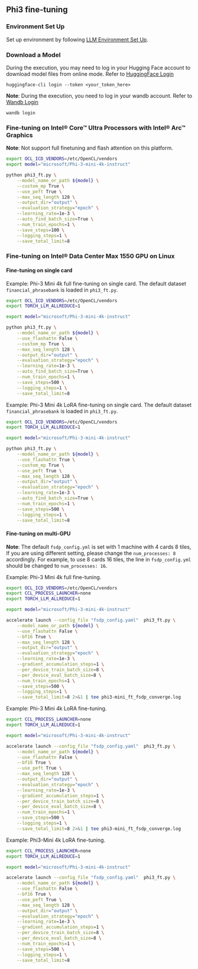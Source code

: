 ## Phi3 fine-tuning

### Environment Set Up
Set up environment by following [LLM Environment Set Up](../../README.md).

### Download a Model
During the execution, you may need to log in your Hugging Face account to download model files from online mode. Refer to [HuggingFace Login](https://huggingface.co/docs/huggingface_hub/quick-start#login)

```
huggingface-cli login --token <your_token_here>
```

**Note**: During the execution, you need to log in your wandb account. Refer to [Wandb Login](https://docs.wandb.ai/ref/cli/wandb-login)
```
wandb login
```


### Fine-tuning on Intel® Core™ Ultra Processors with Intel® Arc™ Graphics 

**Note**: Not support full finetuning and flash attention on this platform.

```bash
export OCL_ICD_VENDORS=/etc/OpenCL/vendors
export model="microsoft/Phi-3-mini-4k-instruct"

python phi3_ft.py \
    --model_name_or_path ${model} \
    --custom_mp True \
    --use_peft True \
    --max_seq_length 128 \
    --output_dir="output" \
    --evaluation_strategy="epoch" \
    --learning_rate=1e-3 \
    --auto_find_batch_size=True \
    --num_train_epochs=1 \
    --save_steps=100 \
    --logging_steps=1 \
    --save_total_limit=8 
```


### Fine-tuning on Intel® Data Center Max 1550 GPU on Linux

#### Fine-tuning on single card

Example: Phi-3 Mini 4k full fine-tuning on single card. The default dataset `financial_phrasebank` is loaded in `phi3_ft.py`.

```bash
export OCL_ICD_VENDORS=/etc/OpenCL/vendors
export TORCH_LLM_ALLREDUCE=1

export model="microsoft/Phi-3-mini-4k-instruct"

python phi3_ft.py \
    --model_name_or_path ${model} \
    --use_flashattn False \
    --custom_mp True \
    --max_seq_length 128 \
    --output_dir="output" \
    --evaluation_strategy="epoch" \
    --learning_rate=1e-3 \
    --auto_find_batch_size=True \
    --num_train_epochs=1 \
    --save_steps=500 \
    --logging_steps=1 \
    --save_total_limit=8
```


Example: Phi-3 Mini 4k LoRA fine-tuning on single card. The default dataset `financial_phrasebank` is loaded in `phi3_ft.py`.

```bash
export OCL_ICD_VENDORS=/etc/OpenCL/vendors
export TORCH_LLM_ALLREDUCE=1

export model="microsoft/Phi-3-mini-4k-instruct"

python phi3_ft.py \
    --model_name_or_path ${model} \
    --use_flashattn True \
    --custom_mp True \
    --use_peft True \
    --max_seq_length 128 \
    --output_dir="output" \
    --evaluation_strategy="epoch" \
    --learning_rate=1e-3 \
    --auto_find_batch_size=True \
    --num_train_epochs=1 \
    --save_steps=500 \
    --logging_steps=1 \
    --save_total_limit=8
```

#### Fine-tuning on multi-GPU

**Note**:
The default `fsdp_config.yml` is set with 1 machine with 4 cards 8 tiles, If you are using different setting, please change the `num_processes: 8` accordingly. For example, to use 8 cards 16 tiles, the line in `fsdp_config.yml` should be changed to `num_processes: 16`.


Example: Phi-3 Mini 4k full fine-tuning.


```bash
export OCL_ICD_VENDORS=/etc/OpenCL/vendors
export CCL_PROCESS_LAUNCHER=none
export TORCH_LLM_ALLREDUCE=1

export model="microsoft/Phi-3-mini-4k-instruct"

accelerate launch --config_file "fsdp_config.yaml"  phi3_ft.py \
    --model_name_or_path ${model} \
    --use_flashattn False \
    --bf16 True \
    --max_seq_length 128 \
    --output_dir="output" \
    --evaluation_strategy="epoch" \
    --learning_rate=1e-3 \
    --gradient_accumulation_steps=1 \
    --per_device_train_batch_size=8 \
    --per_device_eval_batch_size=8 \
    --num_train_epochs=1 \
    --save_steps=500 \
    --logging_steps=1 \
    --save_total_limit=8 2>&1 | tee phi3-mini_ft_fsdp_converge.log
```


Example: Phi-3 Mini 4k LoRA fine-tuning.


```bash
export CCL_PROCESS_LAUNCHER=none
export TORCH_LLM_ALLREDUCE=1

export model="microsoft/Phi-3-mini-4k-instruct"

accelerate launch --config_file "fsdp_config.yaml"  phi3_ft.py \
    --model_name_or_path ${model} \
    --use_flashattn False \
    --bf16 True \
    --use_peft True \
    --max_seq_length 128 \
    --output_dir="output" \
    --evaluation_strategy="epoch" \
    --learning_rate=1e-3 \
    --gradient_accumulation_steps=1 \
    --per_device_train_batch_size=8 \
    --per_device_eval_batch_size=8 \
    --num_train_epochs=1 \
    --save_steps=500 \
    --logging_steps=1 \
    --save_total_limit=8 2>&1 | tee phi3-mini_ft_fsdp_converge.log
```


Example: Phi3-Mini 4k LoRA fine-tuning.


```bash
export CCL_PROCESS_LAUNCHER=none
export TORCH_LLM_ALLREDUCE=1

export model="microsoft/Phi-3-mini-4k-instruct"

accelerate launch --config_file "fsdp_config.yaml"  phi3_ft.py \
    --model_name_or_path ${model} \
    --use_flashattn False \
    --bf16 True \
    --use_peft True \
    --max_seq_length 128 \
    --output_dir="output" \
    --evaluation_strategy="epoch" \
    --learning_rate=1e-3 \
    --gradient_accumulation_steps=1 \
    --per_device_train_batch_size=8 \
    --per_device_eval_batch_size=8 \
    --num_train_epochs=1 \
    --save_steps=500 \
    --logging_steps=1 \
    --save_total_limit=8 
```



